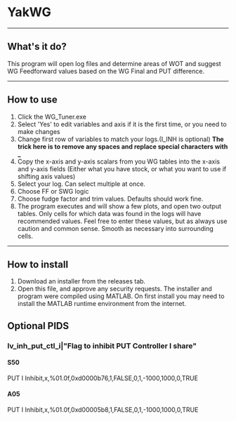 # YakWG
----
## What's it do?
This program will open log files and determine areas of WOT and suggest WG Feedforward values based on the WG Final and PUT difference.

----
## How to use

1. Click the WG_Tuner.exe
1. Select 'Yes' to edit variables and axis if it is the first time, or you need to make changes
2. Change first row of variables to match your logs.(I_INH is optional) **The trick here is to remove any spaces and replace special characters with _**
2. Copy the x-axis and y-axis scalars from you WG tables into the x-axis and y-axis fields (Either what you have stock, or what you want to use if shifting axis values)
5. Select your log. Can select multiple at once.
6. Choose FF or SWG logic
7. Choose fudge factor and trim values. Defaults should work fine.
8. The program executes and will show a few plots, and open two output tables. Only cells for which data was found in the logs will have recommended values. Feel free to enter these values, but as always use caution and common sense. Smooth as necessary into surrounding cells.

----
## How to install
1. Download an installer from the releases tab.
2. Open this file, and approve any security requests.
The installer and program were compiled using MATLAB. On first install you may need to install the MATLAB runtime environment from the internet.

## Optional PIDS
### lv_inh_put_ctl_i|"Flag to inhibit PUT Controller I share"
#### S50
PUT I Inhibit,x,%01.0f,0xd0000b76,1,FALSE,0,1,-1000,1000,0,TRUE
#### A05
PUT I Inhibit,x,%01.0f,0xd00005b8,1,FALSE,0,1,-1000,1000,0,TRUE

